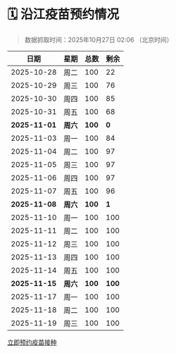 # 🗓️ 沿江疫苗预约情况

> 数据抓取时间：2025年10月27日 02:06 （北京时间）

| 日期 | 星期 | 总数 | 剩余 |
|------|------|------|------|
| 2025-10-28 | 周二 | 100 | 22 |
| 2025-10-29 | 周三 | 100 | 76 |
| 2025-10-30 | 周四 | 100 | 85 |
| 2025-10-31 | 周五 | 100 | 68 |
| **2025-11-01** | **周六** | **100** | **0** |
| 2025-11-03 | 周一 | 100 | 84 |
| 2025-11-04 | 周二 | 100 | 97 |
| 2025-11-05 | 周三 | 100 | 97 |
| 2025-11-06 | 周四 | 100 | 97 |
| 2025-11-07 | 周五 | 100 | 96 |
| **2025-11-08** | **周六** | **100** | **1** |
| 2025-11-10 | 周一 | 100 | 100 |
| 2025-11-11 | 周二 | 100 | 100 |
| 2025-11-12 | 周三 | 100 | 100 |
| 2025-11-13 | 周四 | 100 | 100 |
| 2025-11-14 | 周五 | 100 | 100 |
| **2025-11-15** | **周六** | **100** | **100** |
| 2025-11-17 | 周一 | 100 | 100 |
| 2025-11-18 | 周二 | 100 | 100 |
| 2025-11-19 | 周三 | 100 | 100 |


<div class="button-container">
<a class="btn" href="http://yfzweb.ishequ.net/#/login" target="_blank">立即预约疫苗接种</a>
</div>
